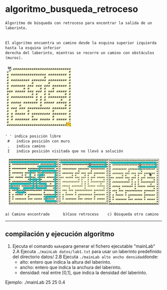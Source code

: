 # algoritmo_busqueda_retroceso
~~~
Algoritmo de búsqueda con retroceso para encontrar la salida de un laberinto.


El algoritmo encuentra un camino desde la esquina superior izquierda hasta la esquina inferior
derecha del laberinto, mientras se recorre un camino con obstáculos (muros).
~~~
![Image](imagenes/lab1.png) 
~~~
' ' indica posición libre
 #   indica posición con muro
 .   indica camino
 I   indica posición visitada que no llevó a solución
~~~
![Image](imagenes/lab2.png) 
~~~
a) Camino encontrado      b)Caso retroceso    c) Búsqueda otro camino
~~~
---
## compilación y ejecución algoritmo
1. Ejecuta el comando `make`para generar el fichero ejecutable "mainLab"
2.A Ejecuta `./mainLab datos/lab1.txt` para usar un laberinto predefinido del directorio datos/
2.B Ejecuta `./mainLab alto ancho densidad`donde:
      * alto: entero que indica la altura del laberinto.
      * ancho: entero que indica la anchura del laberinto.
      * densidad: real entre [0,1], que indica la densidad del laberinto.
 
 Ejemplo: ./mainLab 25 25 0.4
